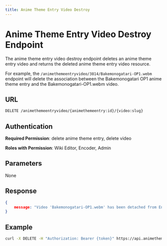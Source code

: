 ```yaml
---
title: Anime Theme Entry Video Destroy
---
```


# Anime Theme Entry Video Destroy Endpoint

The anime theme entry video destroy endpoint deletes an anime theme entry video and returns the deleted anime theme entry video resource.

For example, the `/animethemeentryvideo/3814/Bakemonogatari-OP1.webm` endpoint will delete the association between the Bakemonogatari OP1 anime theme entry and the Bakemonogatari-OP1.webm video.

## URL

```sh
DELETE /animethemeentryvideo/{animethemeentry:id}/{video:slug}
```

## Authentication

**Required Permission**: delete anime theme entry, delete video

**Roles with Permission**: Wiki Editor, Encoder, Admin

## Parameters

None

## Response

```json
{
    message: "Video 'Bakemonogatari-OP1.webm' has been detached from Entry 'Bakemonogatari OP1'.",
}
```

## Example

```bash
curl -X DELETE -H "Authorization: Bearer {token}" https://api.animethemes.moe/animethemeentryvideo/bakemonogatari/monogatari
```
